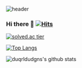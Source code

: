 
![header](https://capsule-render.vercel.app/api?type=slice&color=gradient&text=%20duqrldudgns%20%20&height=200&fontSize=50)

### Hi there 👋 [![Hits](https://hits.seeyoufarm.com/api/count/incr/badge.svg?url=https%3A%2F%2Fgithub.com%2Fduqrldudgns)](https://hits.seeyoufarm.com)


[![solved.ac tier](http://mazassumnida.wtf/api/v2/generate_badge?boj=duqrldudgns)](https://solved.ac/duqrldudgns)


[![Top Langs](https://github-readme-stats.vercel.app/api/top-langs/?username=duqrldudgns)](https://github.com/anuraghazra/github-readme-stats)


![duqrldudgns's github stats](https://github-readme-stats.vercel.app/api?username=duqrldudgns&show_icons=true)
                                                                                            
